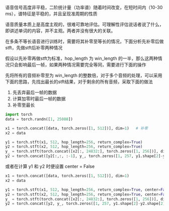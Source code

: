 语音信号高度非平稳，二阶统计量（功率谱）随着时间改变，在短时间内（10-30 ms），谱特征是平稳的，并且呈现准周期的性质



语音质量本质上是高度主观的，很难可靠地评估。可理解性评估说话者说了什么，即讲述单词的内容，并不主观。两者并没有很大的关联。



在多条不等长语音进行训练时，需要将其补零至等长的情况，下面分析先补零后做stft，先做stft后补零两种情况

假设以先补零再做stft为标准，hop_length 为 win_length 的一半，那么这两种情况只会影响最后一帧，如果两种情况需要完全等同，需要进行下面的操作

先将所有的音频补零至为 win_length 的整数倍，对于多个音频的处理，可以采用下面的思路，先找出最长的stft结果，对于剩余的所有音频，采取下面的做法

1. 先丢弃最后一帧的数据
2. 计算加零时最后一帧的数据
3. 补零至最长

```python
import torch
data = torch.randn([1, 25088])

x1 = torch.concat([data, torch.zeros([1, 512])], dim=1)   # 补零
x2 = data													

y1 = torch.stft(x1, 512, hop_length=256, return_complex=True)
y2 = torch.stft(x2, 512, hop_length=256, return_complex=True)
y_ = torch.stft(torch.concat([x2[:, 24832:], torch.zeros([1, 256])], dim=1), 512, hop_length=256, return_complex=True, center=False)        # 注意 center=False时，stft不会默认补零
y2 = torch.concat([y2[:,:, :-1], y_, torch.zeros([1, 257, y1.shape[2]-y2.shape[2]])], dim=2)
```

或者在计算 y1 和 y2 时便设置 center = False

```python
x1 = torch.concat([data, torch.zeros([1, 512])], dim=1)
x2 = data

y1 = torch.stft(x1, 512, hop_length=256, return_complex=True, center=False)
y2 = torch.stft(x2, 512, hop_length=256, return_complex=True, center=False)
y_ = torch.stft(torch.concat([x2[:, 24832:], torch.zeros([1, 256])], dim=1), 512, hop_length=256, return_complex=True, center=False)
y2 = torch.concat([y2, y_, torch.zeros([1, 257, y1.shape[2]-y2.shape[2]-1])], dim=2)
```



